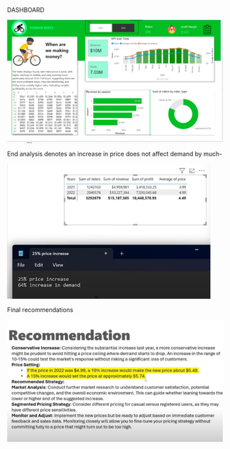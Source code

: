 DASHBOARD

![alt text](https://github.com/Junaid1851/data-analysis/blob/main/Bike%20Sales/Dashboard.png)

End analysis denotes an increase in price does not affect demand by much-

![alt text](https://github.com/Junaid1851/data-analysis/blob/main/Bike%20Sales/Analysis.png)

Final recommendations 

![alt text](https://github.com/Junaid1851/data-analysis/blob/main/Bike%20Sales/Recommendation.jpeg)
